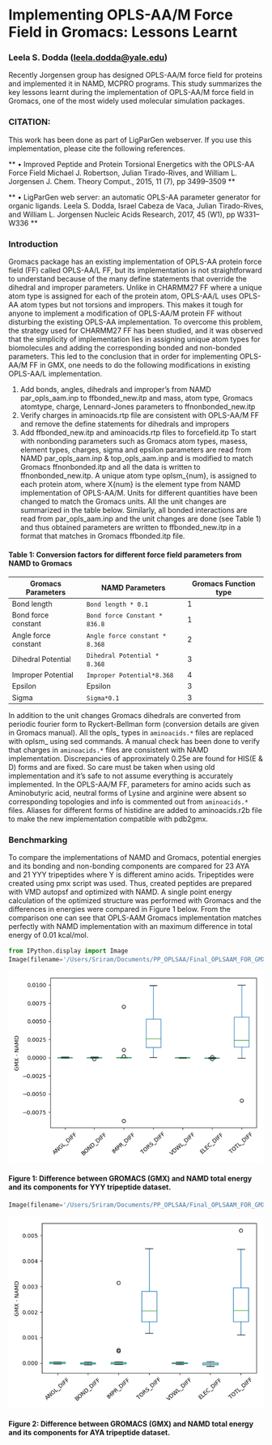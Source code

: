 
# Implementing OPLS-AA/M Force Field in Gromacs: Lessons Learnt

### Leela S. Dodda (leela.dodda@yale.edu)

Recently Jorgensen group has designed OPLS-AA/M force field for proteins and implemented it in NAMD, MCPRO programs. This study summarizes the key lessons learnt during the implementation of OPLS-AA/M force field in Gromacs, one of the most widely used molecular simulation packages.  

### CITATION: 
This work has been done as part of LigParGen webserver.  If you use this implementation, please cite the following references. 

**
•	Improved Peptide and Protein Torsional Energetics with the OPLS-AA Force Field Michael J. Robertson, Julian Tirado-Rives, and William L. Jorgensen J. Chem. Theory Comput., 2015, 11 (7), pp 3499–3509 
**

**
•	LigParGen web server: an automatic OPLS-AA parameter generator for organic ligands. Leela S. Dodda, Israel Cabeza de Vaca, Julian Tirado-Rives, and William L. Jorgensen Nucleic Acids Research, 2017, 45 (W1), pp W331–W336
**

### Introduction

Gromacs package has an existing implementation of OPLS-AA protein force field (FF) called OPLS-AA/L FF, but its implementation is not straightforward to understand because of the many define statements that override the dihedral and improper parameters. Unlike in CHARMM27 FF where a unique atom type is assigned for each of the protein atom, OPLS-AA/L uses OPLS-AA atom types but not torsions and impropers. This makes it tough for anyone to implement a modification of OPLS-AA/M protein FF without disturbing the existing OPLS-AA implementation. To overcome this problem, the strategy used for CHARMM27 FF has been studied, and it was observed that the simplicity of implementation lies in assigning unique atom types for biomolecules and adding the corresponding bonded and non-bonded parameters. This led to the conclusion that in order for implementing OPLS-AA/M FF in GMX, one needs to do the following modifications in existing OPLS-AA/L implementation.
1.	Add bonds, angles, dihedrals and improper’s from NAMD par_opls_aam.inp to ffbonded_new.itp and mass, atom type, Gromacs atomtype, charge, Lennard-Jones parameters to ffnonbonded_new.itp
2.	Verify charges in aminoacids.rtp file are consistent with OPLS-AA/M FF and remove the define statements for dihedrals and impropers 
3.	Add ffbonded_new.itp and aminoacids.rtp files to forcefield.itp 
To start with nonbonding parameters such as Gromacs atom types, masess,  element types, charges, sigma and epsilon parameters are read from NAMD par_opls_aam.inp & top_opls_aam.inp and is modified to match Gromacs ffnonbonded.itp and all the data is written to ffnonbonded_new.itp. A unique atom type oplsm_{num}, is assigned to each protein atom, where X{num} is the element type from NAMD implementation of OPLS-AA/M.  Units for different quantities have been changed to match the Gromacs units. All the unit changes are summarized in the table below.  Similarly, all bonded interactions are read from par_opls_aam.inp and the unit changes are done (see Table 1) and thus obtained parameters are written to ffbonded_new.itp in a format that matches in Gromacs ffbonded.itp file. 


#### Table 1: Conversion factors for different force field parameters  from NAMD to Gromacs

| Gromacs Parameters   | NAMD Parameters              | Gromacs Function type |
|----------------------|------------------------------|-----------------------|
| Bond length          | `Bond length * 0.1`            | 1                     |
| Bond force constant  | `Bond force Constant * 836.8`  | 1                     |
| Angle force constant | `Angle force constant * 8.368` | 2                     |
| Dihedral Potential   | `Dihedral Potential * 8.368`   | 3                     |
| Improper Potential   | `Improper Potential*8.368`     | 4                     |
| Epsilon              | Epsilon                      | 3                     |
| Sigma                | `Sigma*0.1`                    | 3                     |

In addition to the unit changes Gromacs dihedrals are converted from periodic fourier form to Ryckert-Bellman form (conversion details are given in Gromacs manual).  All the opls_ types in `aminoacids.*` files are replaced with oplsm_ using sed commands. A manual check has been done to verify that charges in `aminoacids.*` files are consistent with NAMD implementation. Discrepancies of approximately 0.25e are found for HIS(E & D) forms and are fixed.  So care must be taken when using old implementation and it’s safe to not assume everything is accurately implemented. In the OPLS-AA/M FF, parameters for amino acids such as Aminobutyric acid, neutral forms of Lysine and arginine were absent so corresponding topologies and info is commented out from `aminoacids.*` files. Aliases for different forms of histidine are added to aminoacids.r2b file to make the new implementation compatible with pdb2gmx. 


### Benchmarking  

To compare the implementations of NAMD and Gromacs, potential energies and its bonding and non-bonding components are compared for 23 AYA and 21 YYY tripeptides where Y is different amino acids. Tripeptides were created using pmx script was used. Thus, created peptides are prepared with VMD autopsf and optimized with NAMD. A single point energy calculation of the optimized structure was performed with Gromacs and the differences in energies were compared in Figure 1 below. From the comparison one can see that OPLS-AAM Gromacs implementation matches perfectly with NAMD implementation with an maximum difference in total energy of 0.01 kcal/mol. 




```python
from IPython.display import Image
Image(filename='/Users/Sriram/Documents/PP_OPLSAA/Final_OPLSAAM_FOR_GMX/OPLS-AAM_for_Gromacs/GMX_TEST/DIP/RES_ZZZ.png')
```




![png](output_6_0.png)



#### Figure 1: Difference between GROMACS (GMX) and NAMD total energy and its components for YYY tripeptide dataset. 


```python
Image(filename='/Users/Sriram/Documents/PP_OPLSAA/Final_OPLSAAM_FOR_GMX/OPLS-AAM_for_Gromacs/GMX_TEST/GXG/RES_ZZZ.png')
```




![png](output_8_0.png)



#### Figure 2: Difference between GROMACS (GMX) and NAMD total energy and its components for AYA tripeptide dataset. 


```python

```
